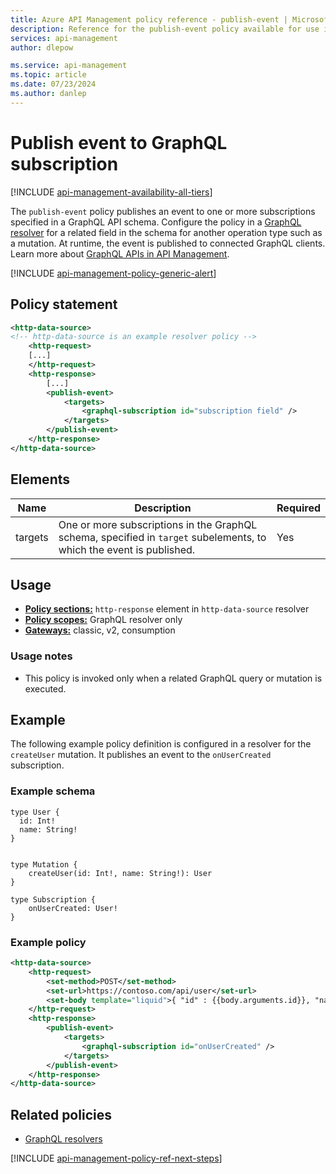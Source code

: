 ```yaml
---
title: Azure API Management policy reference - publish-event | Microsoft Docs
description: Reference for the publish-event policy available for use in Azure API Management. Provides policy usage, settings, and examples.
services: api-management
author: dlepow

ms.service: api-management
ms.topic: article
ms.date: 07/23/2024
ms.author: danlep
---
```


# Publish event to GraphQL subscription

[!INCLUDE [api-management-availability-all-tiers](../../includes/api-management-availability-all-tiers.md)]

The `publish-event` policy publishes an event to one or more subscriptions specified in a GraphQL API schema. Configure the policy in a [GraphQL resolver](configure-graphql-resolver.md) for a related field in the schema for another operation type such as a mutation. At runtime, the event is published to connected GraphQL clients. Learn more about [GraphQL APIs in API Management](graphql-apis-overview.md).

[!INCLUDE [api-management-policy-generic-alert](../../includes/api-management-policy-generic-alert.md)]

## Policy statement

```xml
<http-data-source>
<!-- http-data-source is an example resolver policy -->
    <http-request>
    [...]
    </http-request>
    <http-response>
        [...]
        <publish-event>
            <targets>
                <graphql-subscription id="subscription field" />
            </targets>
        </publish-event>
    </http-response>
</http-data-source>
```

## Elements

|Name|Description|Required|
|----------|-----------------|--------------|
| targets | One or more subscriptions in the GraphQL schema, specified in `target` subelements, to which the event is published.   | Yes |


## Usage

- [**Policy sections:**](./api-management-howto-policies.md#sections) `http-response` element in `http-data-source` resolver
- [**Policy scopes:**](./api-management-howto-policies.md#scopes) GraphQL resolver only
-  [**Gateways:**](api-management-gateways-overview.md) classic, v2, consumption

### Usage notes

* This policy is invoked only when a related GraphQL query or mutation is executed.

## Example

The following example policy definition is configured in a resolver for the `createUser` mutation. It publishes an event to the `onUserCreated` subscription.

### Example schema

```
type User {
  id: Int!
  name: String!
}


type Mutation {
    createUser(id: Int!, name: String!): User
}

type Subscription {
    onUserCreated: User!
}
```

### Example policy

```xml
<http-data-source>
    <http-request>
        <set-method>POST</set-method>
        <set-url>https://contoso.com/api/user</set-url>
        <set-body template="liquid">{ "id" : {{body.arguments.id}}, "name" : "{{body.arguments.name}}"}</set-body>
    </http-request>
    <http-response>
        <publish-event>
            <targets>
                <graphql-subscription id="onUserCreated" />
            </targets>
        </publish-event>
    </http-response>
</http-data-source>
```

## Related policies

* [GraphQL resolvers](api-management-policies.md#graphql-resolvers)

[!INCLUDE [api-management-policy-ref-next-steps](../../includes/api-management-policy-ref-next-steps.md)]